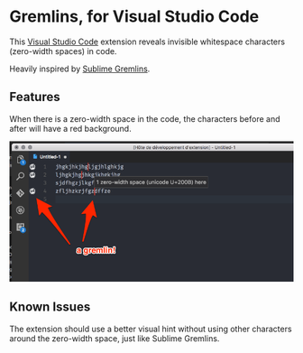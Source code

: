 # Gremlins, for Visual Studio Code

This [Visual Studio Code](https://code.visualstudio.com/) extension reveals invisible whitespace characters (zero-width spaces) in code.

Heavily inspired by [Sublime Gremlins](https://packagecontrol.io/packages/Gremlins).

## Features

When there is a zero-width space in the code, the characters before and after will have a red background.

![A screenshot of Gremlins in action](images/screenshot.png)

## Known Issues

The extension should use a better visual hint without using other characters around the zero-width space, just like Sublime Gremlins.
